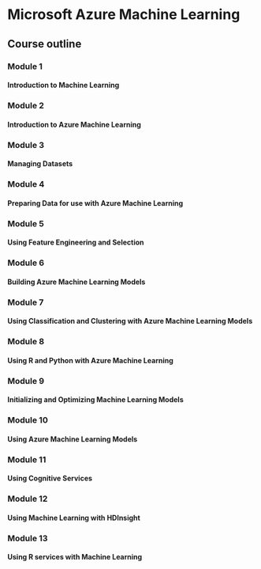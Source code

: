# Microsoft Azure Machine Learning

## Course outline

### Module 1

#### Introduction to Machine Learning

### Module 2

#### Introduction to Azure Machine Learning

### Module 3

#### Managing Datasets

### Module 4

#### Preparing Data for use with Azure Machine Learning

### Module 5

#### Using Feature Engineering and Selection

### Module 6

#### Building Azure Machine Learning Models

### Module 7

#### Using Classification and Clustering with Azure Machine Learning Models

### Module 8

#### Using R and Python with Azure Machine Learning

### Module 9

#### Initializing and Optimizing Machine Learning Models

### Module 10

#### Using Azure Machine Learning Models

### Module 11

#### Using Cognitive Services

### Module 12

#### Using Machine Learning with HDInsight

### Module 13

#### Using R services with Machine Learning

